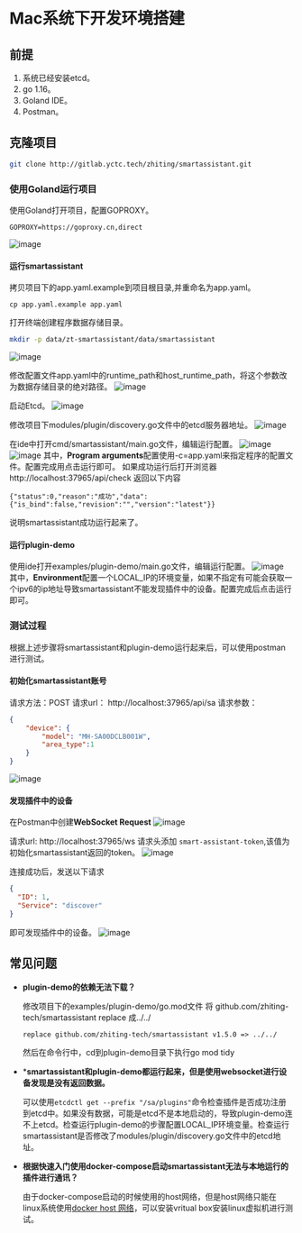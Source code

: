 # Mac系统下开发环境搭建
## 前提
1. 系统已经安装etcd。
2. go 1.16。
3. Goland IDE。
4. Postman。
## 克隆项目
```bash
git clone http://gitlab.yctc.tech/zhiting/smartassistant.git
```
### 使用Goland运行项目
使用Goland打开项目，配置GOPROXY。
```
GOPROXY=https://goproxy.cn,direct
```
![image](../images/ide_go_modules.png)

#### 运行smartassistant

拷贝项目下的app.yaml.example到项目根目录,并重命名为app.yaml。
```
cp app.yaml.example app.yaml
```

打开终端创建程序数据存储目录。
```bash
mkdir -p data/zt-smartassistant/data/smartassistant
```
![image](../images/make_dir.png)

修改配置文件app.yaml中的runtime_path和host_runtime_path，将这个参数改为数据存储目录的绝对路径。
![image](../images/app_config.png)

启动Etcd。
![image](../images/etcd_start.png)

修改项目下modules/plugin/discovery.go文件中的etcd服务器地址。
![image](../images/etcd_config.png)

在ide中打开cmd/smartassistant/main.go文件，编辑运行配置。
![image](../images/run_config.png)
![image](../images/run_config_detail.png)
其中，**Program arguments**配置使用-c=app.yaml来指定程序的配置文件。配置完成用点击运行即可。
如果成功运行后打开浏览器 http://localhost:37965/api/check 返回以下内容
```
{"status":0,"reason":"成功","data":{"is_bind":false,"revision":"","version":"latest"}}
```
说明smartassistant成功运行起来了。

#### 运行plugin-demo

使用ide打开examples/plugin-demo/main.go文件，编辑运行配置。
![image](../images/demo_run_details.png)
其中，**Environment**配置一个LOCAL_IP的环境变量，如果不指定有可能会获取一个ipv6的ip地址导致smartassistant不能发现插件中的设备。配置完成后点击运行即可。

### 测试过程
根据上述步骤将smartassistant和plugin-demo运行起来后，可以使用postman进行测试。

#### 初始化smartassistant账号

请求方法：POST
请求url： http://localhost:37965/api/sa
请求参数：
``` json
{
    "device": {
        "model": "MH-SA00DCLB001W",
        "area_type":1
    }
}
```
![image](../images/sa_init.png)

#### 发现插件中的设备
在Postman中创建**WebSocket Request**
![image](../images/websocket_req.png)

请求url: http://localhost:37965/ws
请求头添加 ```smart-assistant-token```,该值为初始化smartassistant返回的token。
![image](../images/websocket_connect.png)

连接成功后，发送以下请求
```json
{
  "ID": 1,
  "Service": "discover"
}
```
即可发现插件中的设备。
![image](../images/device_discover.png)

## 常见问题
- **plugin-demo的依赖无法下载？**
  
  修改项目下的examples/plugin-demo/go.mod文件
  将 github.com/zhiting-tech/smartassistant replace 成../../
  ```
  replace github.com/zhiting-tech/smartassistant v1.5.0 => ../../
  ```
  然后在命令行中，cd到plugin-demo目录下执行go mod tidy

- ***smartassistant和plugin-demo都运行起来，但是使用websocket进行设备发现是没有返回数据。**
  
  可以使用```etcdctl get --prefix "/sa/plugins"```命令检查插件是否成功注册到etcd中。如果没有数据，可能是etcd不是本地启动的，导致plugin-demo连不上etcd。检查运行plugin-demo的步骤配置LOCAL_IP环境变量。检查运行smartassistant是否修改了modules/plugin/discovery.go文件中的etcd地址。
  
- **根据快速入门使用docker-compose启动smartassistant无法与本地运行的插件进行通讯？**
  
  由于docker-compose启动的时候使用的host网络，但是host网络只能在linux系统使用[docker host 网络](https://docs.docker.com/network/host/)，可以安装vritual box安装linux虚拟机进行测试。
  




